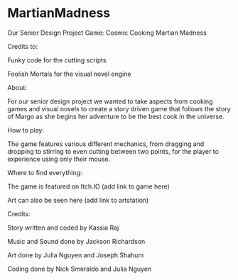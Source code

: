 # MartianMadness
Our Senior Design Project Game: Cosmic Cooking Martian Madness

Credits to:

Funky code for the cutting scripts

Foolish Mortals for the visual novel engine

About:

For our senior design project we wanted to take aspects from cooking games
and visual novels to create a story driven game that follows the story of Margo as she 
begins her adventure to be the best cook in the universe.

How to play:

The game features various different mechanics, from dragging and dropping to stirring to even cutting between two points, for the player to experience using only their mouse.

Where to find everything:

The game is featured on Itch.IO (add link to game here)

Art can also be seen here (add link to artstation)

Credits:

Story written and coded by Kassia Raj

Music and Sound done by Jackson Richardson

Art done by Julia Nguyen and Joseph Shahum

Coding done by Nick Smeraldo and Julia Nguyen
